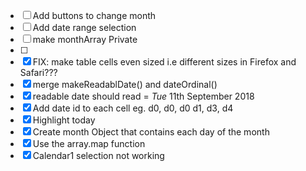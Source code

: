 - [ ] Add buttons to change month
- [ ] Add date range selection
- [ ] make monthArray Private
- [ ] 
- [x] FIX: make table cells even sized i.e different sizes in Firefox and Safari???
- [x] merge makeReadablDate() and dateOrdinal()
- [x] readable date should read = _Tue_ 11th September 2018
- [x] Add date id to each cell eg. d0, d0, d0 d1, d3, d4 
- [x] Highlight today
- [x] Create month Object that contains each day of the month
- [x] Use the array.map function
- [x] Calendar1 selection not working
